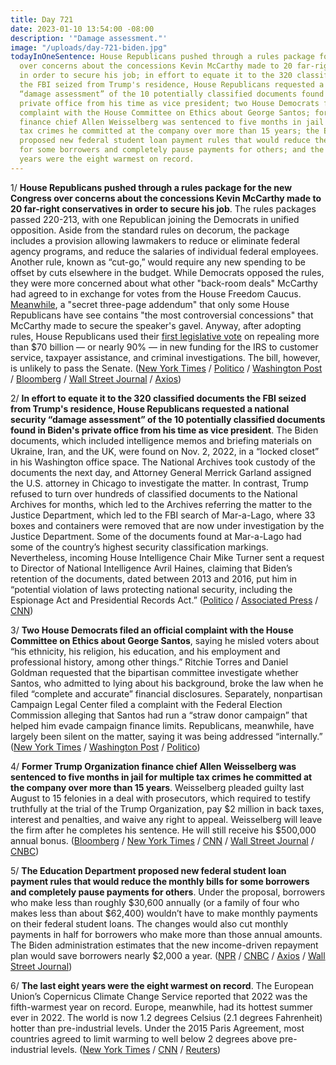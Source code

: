 ```yaml
---
title: Day 721
date: 2023-01-10 13:54:00 -08:00
description: '"Damage assessment."'
image: "/uploads/day-721-biden.jpg"
todayInOneSentence: House Republicans pushed through a rules package for the new Congress
  over concerns about the concessions Kevin McCarthy made to 20 far-right conservatives
  in order to secure his job; in effort to equate it to the 320 classified documents
  the FBI seized from Trump's residence, House Republicans requested a national security
  “damage assessment” of the 10 potentially classified documents found in Biden's
  private office from his time as vice president; two House Democrats filed an official
  complaint with the House Committee on Ethics about George Santos; former Trump Organization
  finance chief Allen Weisselberg was sentenced to five months in jail for multiple
  tax crimes he committed at the company over more than 15 years; the Education Department
  proposed new federal student loan payment rules that would reduce the monthly bills
  for some borrowers and completely pause payments for others; and the last eight
  years were the eight warmest on record.
---
```


1/ **House Republicans pushed through a rules package for the new Congress over concerns about the concessions Kevin McCarthy made to 20 far-right conservatives in order to secure his job**. The rules packages passed 220-213, with one Republican joining the Democrats in unified opposition. Aside from the standard rules on decorum, the package includes a provision allowing lawmakers to reduce or eliminate federal agency programs, and reduce the salaries of individual federal employees. Another rule, known as “cut-go,” would require any new spending to be offset by cuts elsewhere in the budget. While Democrats opposed the rules, they were more concerned about what other "back-room deals" McCarthy had agreed to in exchange for votes from the House Freedom Caucus. [Meanwhile](https://punchbowl.news/archive/1923-punchbowl-news-am/), a "secret three-page addendum" that only some House Republicans have see contains "the most controversial concessions" that McCarthy made to secure the speaker's gavel. Anyway, after adopting rules, House Republicans used their [first legislative vote](https://www.politico.com/news/2023/01/09/house-republicans-irs-funding-00077116) on repealing more than $70 billion — or nearly 90% — in new funding for the IRS to customer service, taxpayer assistance, and criminal investigations. The bill, however, is unlikely to pass the Senate. ([New York Times](https://www.nytimes.com/2023/01/09/us/politics/house-rules-republicans-mccarthy.html) / [Politico](https://www.politico.com/news/2023/01/09/rogers-house-gop-gaetz-00076988) / [Washington Post](https://www.washingtonpost.com/politics/2023/01/10/gop-holman-rule-unions-biden-congress/) / [Bloomberg](https://www.bloomberg.com/news/articles/2023-01-10/mccarthy-passes-first-test-as-house-approves-rules-package?sref=MIBMEEoj) / [Wall Street Journal](https://www.wsj.com/articles/house-rules-vote-to-test-unity-of-republicans-after-speaker-fight-11673287775?mod=politics_lead_pos6) / [Axios](https://www.axios.com/2023/01/10/republicans-mccarthy-house-rules-addendum))

2/ **In effort to equate it to the 320 classified documents the FBI seized from Trump's residence, House Republicans requested a national security “damage assessment” of the 10 potentially classified documents found in Biden's private office from his time as vice president**. The Biden documents, which included intelligence memos and briefing materials on Ukraine, Iran, and the UK, were found on Nov. 2, 2022, in a “locked closet” in his Washington office space. The National Archives took custody of the documents the next day, and Attorney General Merrick Garland assigned the U.S. attorney in Chicago to investigate the matter. In contrast, Trump refused to turn over hundreds of classified documents to the National Archives for months, which led to the Archives referring the matter to the Justice Department, which led to the FBI search of Mar-a-Lago, where 33 boxes and containers were removed that are now under investigation by the Justice Department. Some of the documents found at Mar-a-Lago had some of the country’s highest security classification markings. Nevertheless, incoming House Intelligence Chair Mike Turner sent a request to Director of National Intelligence Avril Haines, claiming that Biden’s retention of the documents, dated between 2013 and 2016, put him in “potential violation of laws protecting national security, including the Espionage Act and Presidential Records Act.” ([Politico](https://www.politico.com/news/2023/01/10/house-gop-trump-biden-classified-docs-00077252) / [Associated Press](https://apnews.com/article/biden-politics-united-states-government-district-of-columbia-us-department-justice-a45855907a73acb256bb7c4dd5a91610) / [CNN](https://www.cnn.com/2023/01/10/politics/biden-classified-documents-iran-ukraine-united-kingdom-beau-funeral/))

3/ **Two House Democrats filed an official complaint with the House Committee on Ethics about George Santos**, saying he misled voters about “his ethnicity, his religion, his education, and his employment and professional history, among other things.” Ritchie Torres and Daniel Goldman requested that the bipartisan committee investigate whether Santos, who admitted to lying about his background, broke the law when he filed “complete and accurate” financial disclosures. Separately, nonpartisan Campaign Legal Center filed a complaint with the Federal Election Commission alleging that Santos had run a “straw donor campaign” that helped him evade campaign finance limits. Republicans, meanwhile, have largely been silent on the matter, saying it was being addressed “internally.” ([New York Times](https://www.nytimes.com/2023/01/10/nyregion/george-santos-ethics-inquiry.html) / [Washington Post](https://www.washingtonpost.com/politics/2023/01/10/santos-house-ethics-new-york-investigation/) / [Politico](https://www.politico.com/news/2023/01/10/george-santos-house-republicans-00077249))

4/ **Former Trump Organization finance chief Allen Weisselberg was sentenced to five months in jail for multiple tax crimes he committed at the company over more than 15 years**. Weisselberg pleaded guilty last August to 15 felonies in a deal with prosecutors, which required to testify truthfully at the trial of the Trump Organization, pay $2 million in back taxes, interest and penalties, and waive any right to appeal. Weisselberg will leave the firm after he completes his sentence. He will still receive his $500,000 annual bonus. ([Bloomberg](https://www.bloomberg.com/news/articles/2023-01-10/longtime-trump-cfo-weisselberg-to-go-right-to-jail-leave-firm?srnd=premium&sref=MIBMEEoj) / [New York Times](https://www.nytimes.com/2023/01/10/nyregion/trump-finance-chief-allen-weisselberg-sentenced.html) / [CNN](https://www.cnn.com/2023/01/10/politics/allen-weisselberg-sentencing-trump-organization) / [Wall Street Journal](https://www.wsj.com/articles/former-trump-organization-cfo-allen-weisselberg-to-be-sentenced-for-tax-crimes-11673326342?mod=breakingnews) / [CNBC](https://www.cnbc.com/2023/01/10/ex-trump-org-cfo-allen-weisselberg-sentencing-hearing.html))

5/ **The Education Department proposed new federal student loan payment rules that would reduce the monthly bills for some borrowers and completely pause payments for others**. Under the proposal, borrowers who make less than roughly $30,600 annually (or a family of four who makes less than about $62,400) wouldn’t have to make monthly payments on their federal student loans. The changes would also cut monthly payments in half for borrowers who make more than those annual amounts. The Biden administration estimates that the new income-driven repayment plan would save borrowers nearly $2,000 a year. ([NPR](https://www.npr.org/2023/01/10/1147758692/exclusive-new-biden-student-loan-plan-unveiled-amid-agency-funding-crisis) / [CNBC](https://www.cnbc.com/2023/01/10/biden-administration-student-loan-plan-could-cut-some-payments-in-half.html) / [Axios](https://www.axios.com/2023/01/10/biden-administration-student-loan-repayment-plan) / [Wall Street Journal](https://www.wsj.com/articles/biden-administration-eases-rules-for-income-based-student-loan-forgiveness-11673322971?mod=hp_lead_pos2))

6/ **The last eight years were the eight warmest on record**. The European Union’s Copernicus Climate Change Service reported that 2022 was the fifth-warmest year on record. Europe, meanwhile, had its hottest summer ever in 2022. The world is now 1.2 degrees Celsius (2.1 degrees Fahrenheit) hotter than pre-industrial levels. Under the 2015 Paris Agreement, most countries agreed to limit warming to well below 2 degrees above pre-industrial levels. ([New York Times](https://www.nytimes.com/interactive/2023/climate/earth-hottest-years.html) / [CNN](https://www.cnn.com/2023/01/10/world/eight-warmest-years-climate-copernicus-intl/index.html) / [Reuters](https://www.reuters.com/world/europe/europe-had-second-warmest-year-record-2022-eu-scientists-say-2023-01-10/))